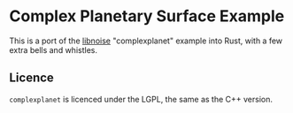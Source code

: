 # Complex Planetary Surface Example

This is a port of the [libnoise](http://libnoise.sourceforge.net)
"complexplanet" example into Rust, with a few extra bells and whistles.

## Licence

`complexplanet` is licenced under the LGPL, the same as the C++ version.
